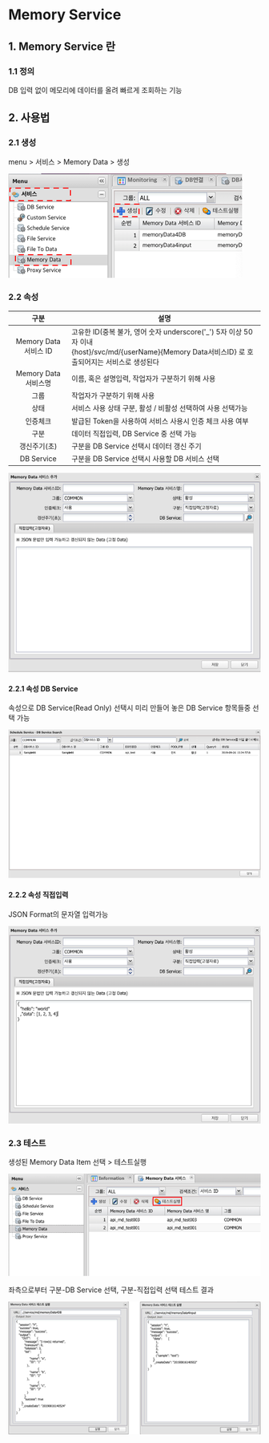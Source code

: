 # Memory Service
## 1. Memory Service 란
### 1.1 정의
DB 입력 없이 메모리에 데이터를 올려 빠르게 조회하는 기능

## 2. 사용법
### 2.1 생성
menu > 서비스 > Memory Data > 생성

![Service Create](./images/02-service-memory-01.png)

### 2.2 속성

| 구분 | 설명 |
|:---:|---|
| Memory Data 서비스 ID | 고유한 ID(중복 불가, 영어 숫자 underscore('_') 5자 이상 50자 이내<br />{host}/svc/md/{userName}{Memory Data서비스ID} 로 호출되어지는 서비스로 생성된다 |
| Memory Data 서비스명 | 이름, 혹은 설명입력, 작업자가 구분하기 위해 사용 |
| 그룹 | 작업자가 구분하기 위해 사용 |
| 상태 | 서비스 사용 상태 구분, 활성 / 비활성 선택하여 사용 선택가능 |
| 인증체크 | 발급된 Token을 사용하여 서비스 사용시 인증 체크 사용 여부 |
| 구분 | 데이터 직접입력, DB Service 중 선택 가능 |
| 갱신주기(초) | 구분을 DB Service 선택시 데이터 갱신 주기 |
| DB Service | 구분을 DB Service 선택시 사용할 DB 서비스 선택 |

![Attribute](./images/02-service-memory-02.png)

#### 2.2.1 속성 DB Service

속성으로 DB Service(Read Only) 선택시 미리 만들어 놓은 DB Service 항목들중 선택 가능

![Attribute DB Service](./images/02-service-memory-03.png)

#### 2.2.2 속성 직접입력

JSON Format의 문자열 입력가능

![Attribute Static data](./images/02-service-memory-04.png)

### 2.3 테스트

생성된 Memory Data Item 선택 > 테스트실행

![test](./images/02-service-memory-05.png)

좌측으로부터 구분-DB Service 선택, 구분-직접입력 선택 테스트 결과

![test result](./images/02-service-memory-06.png)